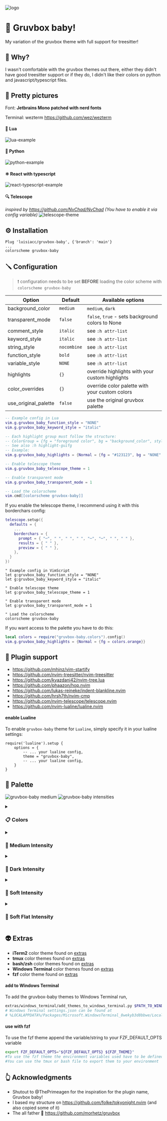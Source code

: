 ![logo](https://user-images.githubusercontent.com/31720261/156893394-a14a7fee-749c-4d02-8bfd-1a4cb2c479dd.png)

# 🎄 Gruvbox baby!

My variation of the gruvbox theme with full support for treesitter!

## 🤔 Why?

I wasn't comfortable with the gruvbox themes out there, either they didn't have good treesitter support or if they do, I
didn't like their colors on python and javascript/typescript files.

## 📸 Pretty pictures

Font: **Jetbrains Mono patched with nerd fonts**

Terminal: wezterm https://github.com/wez/wezterm

#### 🌙 Lua

![lua-example](https://user-images.githubusercontent.com/31720261/147399333-5dc8d3dc-b382-4f13-a047-fb99298af028.png)

#### 🐍 Python

![python-example](https://user-images.githubusercontent.com/31720261/147399558-bf00b60a-aea9-46f7-a823-fc760cda05be.png)

#### ⚛️ React with typescript

![react-typescript-example](https://user-images.githubusercontent.com/31720261/147399581-66030749-3fa2-466d-aa8a-e79b6181185c.png)

#### 🔍 Telescope

_inspired by https://github.com/NvChad/NvChad (You have to enable it via config variable)_
![telescope-theme](https://user-images.githubusercontent.com/31720261/151669762-1470aa12-b6ff-47c1-a4e9-ec9b37e0eabe.png)

## ⚙️ Installation

```vim
Plug 'luisiacc/gruvbox-baby', {'branch': 'main'}
...
colorscheme gruvbox-baby
```

## 🪛 Configuration

> ❗️ configuration needs to be set **BEFORE** loading the color scheme with `colorscheme gruvbox-baby`

| Option               | Default     | Available options                                |
| -------------------- | ----------- | ------------------------------------------------ |
| background_color     | `medium`    | `medium`, `dark`                                 |
| transparent_mode     | `false`     | `false`, `true` - sets background colors to None |
| comment_style        | `italic`    | see `:h attr-list`                               |
| keyword_style        | `italic`    | see `:h attr-list`                               |
| string_style         | `nocombine` | see `:h attr-list`                               |
| function_style       | `bold`      | see `:h attr-list`                               |
| variable_style       | `NONE`      | see `:h attr-list`                               |
| highlights           | `{}`        | override highlights with your custom highlights  |
| color_overrides      | `{}`        | override color palette with your custom colors   |
| use_original_palette | `false`     | use the original gruvbox palette                 |

```lua
-- Example config in Lua
vim.g.gruvbox_baby_function_style = "NONE"
vim.g.gruvbox_baby_keyword_style = "italic"

-- Each highlight group must follow the structure:
-- ColorGroup = {fg = "foreground color", bg = "background_color", style = "some_style(:h attr-list)"}
-- See also :h highlight-guifg
-- Example:
vim.g.gruvbox_baby_highlights = {Normal = {fg = "#123123", bg = "NONE", style="underline"}}

-- Enable telescope theme
vim.g.gruvbox_baby_telescope_theme = 1

-- Enable transparent mode
vim.g.gruvbox_baby_transparent_mode = 1

-- Load the colorscheme
vim.cmd[[colorscheme gruvbox-baby]]
```

If you enable the telescope theme, I recommend using it with this borderchars config:

```lua
telescope.setup({
  defaults = {
    ...
    borderchars = {
      prompt = { "─", " ", " ", " ", "─", "─", " ", " " },
      results = { " " },
      preview = { " " },
    },
  }
})
```

```vim
" Example config in VimScript
let g:gruvbox_baby_function_style = "NONE"
let g:gruvbox_baby_keyword_style = "italic"

" Enable telescope theme
let g:gruvbox_baby_telescope_theme = 1

" Enable transparent mode
let g:gruvbox_baby_transparent_mode = 1

" Load the colorscheme
colorscheme gruvbox-baby
```

If you want access to the palette you have to do this:

```lua
local colors = require("gruvbox-baby.colors").config()
vim.g.gruvbox_baby_highlights = {Normal = {fg = colors.orange}}
```

## 🔌 Plugin support

- https://github.com/mhinz/vim-startify
- https://github.com/nvim-treesitter/nvim-treesitter
- https://github.com/kyazdani42/nvim-tree.lua
- https://github.com/phaazon/hop.nvim
- https://github.com/lukas-reineke/indent-blankline.nvim
- https://github.com/hrsh7th/nvim-cmp
- https://github.com/nvim-telescope/telescope.nvim
- https://github.com/nvim-lualine/lualine.nvim

#### enable Lualine

To enable `gruvbox-baby` theme for `Lualine`, simply specify it in your lualine settings:

```
require('lualine').setup {
    options = {
        -- ... your lualine config,
        theme = "gruvbox-baby",
        -- ... your lualine config,
    }
}
```

## 🌈 Palette

![gruvbox-baby medium](extras/media/palettes/medium.svg)
![gruvbox-baby intensities](extras/media/palettes/shades.svg)

<details>
<summary><h3>📋 Colors</h3></summary>

| **Color**                                                               | **Code** | **Name**      |
| ----------------------------------------------------------------------- | -------- | ------------- |
| <img src="https://www.colorhexa.com/ebdbb2.png" width="32" height="32"> | #ebdbb2  | foreground    |
| <img src="https://www.colorhexa.com/dedede.png" width="32" height="32"> | #dedede  | gray          |
| <img src="https://www.colorhexa.com/504945.png" width="32" height="32"> | #504945  | medium_gray   |
| <img src="https://www.colorhexa.com/665c54.png" width="32" height="32"> | #665c54  | comment       |
| <img src="https://www.colorhexa.com/e7d7ad.png" width="32" height="32"> | #e7d7ad  | milk          |
| <img src="https://www.colorhexa.com/cc241d.png" width="32" height="32"> | #cc241d  | error_red     |
| <img src="https://www.colorhexa.com/fb4934.png" width="32" height="32"> | #fb4934  | red           |
| <img src="https://www.colorhexa.com/d65d0e.png" width="32" height="32"> | #d65d0e  | orange        |
| <img src="https://www.colorhexa.com/fabd2f.png" width="32" height="32"> | #fabd2f  | bright_yellow |
| <img src="https://www.colorhexa.com/eebd35.png" width="32" height="32"> | #eebd35  | soft_yellow   |
| <img src="https://www.colorhexa.com/d4879c.png" width="32" height="32"> | #d4879c  | pink          |
| <img src="https://www.colorhexa.com/b16286.png" width="32" height="32"> | #b16286  | magenta       |
| <img src="https://www.colorhexa.com/98971a.png" width="32" height="32"> | #98971a  | soft_green    |
| <img src="https://www.colorhexa.com/689d6a.png" width="32" height="32"> | #689d6a  | forest_green  |
| <img src="https://www.colorhexa.com/8ec07c.png" width="32" height="32"> | #8ec07c  | clean_green   |
| <img src="https://www.colorhexa.com/458588.png" width="32" height="32"> | #458588  | blue_gray     |
| <img src="https://www.colorhexa.com/83a598.png" width="32" height="32"> | #83a598  | dark_gray     |
| <img src="https://www.colorhexa.com/7fa2ac.png" width="32" height="32"> | #7fa2ac  | light_blue    |

</details>
<details>
<summary><h3>👶 Medium Intensity</h3></summary>

![gruvbox-baby medium](extras/media/palettes/medium.svg)
|**Color**|**Code**|**Name**|
|---|---|---|
|<img src="https://www.colorhexa.com/0d0e0f.png" width="32" height="32">|#0d0e0f|dark0|
|<img src="https://www.colorhexa.com/202020.png" width="32" height="32">|#202020|dark|
|<img src="https://www.colorhexa.com/242424.png" width="32" height="32">|#242424|background_dark|
|<img src="https://www.colorhexa.com/282828.png" width="32" height="32">|#282828|background|
|<img src="https://www.colorhexa.com/32302f.png" width="32" height="32">|#32302f|background_light|

</details>
<details>
<summary><h3>🎱 Dark Intensity</h3></summary>

![gruvbox-baby dark](extras/media/palettes/dark.svg)
|**Color**|**Code**|**Name**|
|---|---|---|
|<img src="https://www.colorhexa.com/0d0e0f.png" width="32" height="32">|#0d0e0f|dark0|
|<img src="https://www.colorhexa.com/0d0e0f.png" width="32" height="32">|#0d0e0f|dark|
|<img src="https://www.colorhexa.com/171a1a.png" width="32" height="32">|#171a1a|background_dark|
|<img src="https://www.colorhexa.com/1d2021.png" width="32" height="32">|#1d2021|background|
|<img src="https://www.colorhexa.com/32302f.png" width="32" height="32">|#32302f|background_light|

</details>
<details>
<summary><h3>🍦 Soft Intensity</h3></summary>

![gruvbox-baby soft](extras/media/palettes/soft.svg)
|**Color**|**Code**|**Name**|
|---|---|---|
|<img src="https://www.colorhexa.com/0d0e0f.png" width="32" height="32">|#0d0e0f|dark0|
|<img src="https://www.colorhexa.com/202020.png" width="32" height="32">|#202020|dark|
|<img src="https://www.colorhexa.com/282626.png" width="32" height="32">|#282626|background_dark|
|<img src="https://www.colorhexa.com/32302f.png" width="32" height="32">|#32302f|background|
|<img src="https://www.colorhexa.com/3c3a39.png" width="32" height="32">|#3c3a39|background_light|

</details>
<details>
<summary><h3>🥿 Soft Flat Intensity</h3></summary>

![gruvbox-baby soft flat](extras/media/palettes/soft_flat.svg)
|**Color**|**Code**|**Name**|
|---|---|---|
|<img src="https://www.colorhexa.com/0d0e0f.png" width="32" height="32">|#0d0e0f|dark0|
|<img src="https://www.colorhexa.com/202020.png" width="32" height="32">|#202020|dark|
|<img src="https://www.colorhexa.com/32302f.png" width="32" height="32">|#32302f|background_dark|
|<img src="https://www.colorhexa.com/32302f.png" width="32" height="32">|#32302f|background|
|<img src="https://www.colorhexa.com/3c3a39.png" width="32" height="32">|#3c3a39|background_light|

</details>

## 👽 Extras

- **iTerm2** color theme found on [extras](extras/iterm2)
- **tmux** color themes found on [extras](extras/tmux)
- **bash/zsh** color themes found on [extras](extras/bash)
- **Windows Terminal** color themes found on [extras](extras/windows_terminal)
- **fzf** color theme found on [extras](extras/fzf)

#### add to Windows Terminal

To add the gruvbox-baby themes to Windows Terminal run,

```bash
extras/windows_terminal/add_themes_to_windows_terminal.py $PATH_TO_WINDOWS_TERMINAL_SETTINGS_JSON
# Windows Terminal settings.json can be found at 
# %LOCALAPPDATA%/Packages/Microsoft.WindowsTerminal_8wekyb3d8bbwe/LocalState/settings.json
```

#### use with fzf
To use the fzf theme append the variable/string to your FZF_DEFAULT_OPTS variable

```bash
export FZF_DEFAULT_OPTS="${FZF_DEFAULT_OPTS} ${FZF_THEME}"
#To use the fzf theme the environment variables used have to be defined.
#You can use the tmux or bash file to export them to your environment
```

## 👆 Acknowledgments

- Shutout to @ThePrimeagen for the inspiration for the plugin name, Gruvbox baby!
- I based my structure on https://github.com/folke/tokyonight.nvim (and also copied some of it)
- The all father 👴 https://github.com/morhetz/gruvbox
